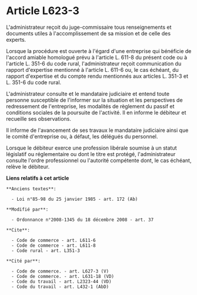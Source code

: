 # Article L623-3

L'administrateur reçoit du juge-commissaire tous renseignements et documents utiles à l'accomplissement de sa mission et de
celle des experts. 

Lorsque la procédure est ouverte à l'égard d'une entreprise qui bénéficie de l'accord amiable homologué prévu à l'article L.
611-8 du présent code ou à l'article L. 351-6 du code rural, l'administrateur reçoit communication du rapport d'expertise
mentionné à l'article L. 611-6 ou, le cas échéant, du rapport d'expertise et du compte rendu mentionnés aux articles L. 351-3
et L. 351-6 du code rural.

L'administrateur consulte et le mandataire judiciaire et entend toute personne susceptible de l'informer sur la situation et
les perspectives de redressement de l'entreprise, les modalités de règlement du passif et conditions sociales de la poursuite
de l'activité. Il en informe le débiteur et recueille ses observations. 

Il informe de l'avancement de ses travaux le mandataire judiciaire ainsi que le comité d'entreprise ou, à défaut, les
délégués du personnel. 

Lorsque le débiteur exerce une profession libérale soumise à un statut législatif ou réglementaire ou dont le titre est
protégé, l'administrateur consulte l'ordre professionnel ou l'autorité compétente dont, le cas échéant, relève le débiteur.

**Liens relatifs à cet article**

	**Anciens textes**:

	  - Loi n°85-98 du 25 janvier 1985 - art. 172 (Ab)

	**Modifié par**:

	  - Ordonnance n°2008-1345 du 18 décembre 2008 - art. 37

	**Cite**:

	  - Code de commerce - art. L611-6
	  - Code de commerce - art. L611-8
	  - Code rural - art. L351-3

	**Cité par**:

	  - Code de commerce. - art. L627-3 (V)
	  - Code de commerce. - art. L631-18 (VD)
	  - Code du travail - art. L2323-44 (VD)
	  - Code du travail - art. L432-1 (AbD)
